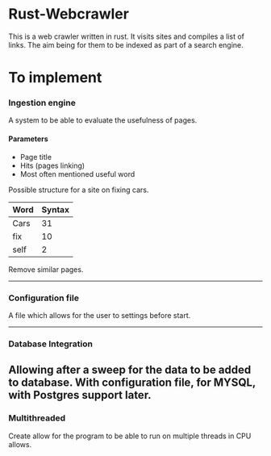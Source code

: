 # Rust-Webcrawler

This is a web crawler written in rust. 
It visits sites and compiles a list of links. The aim being for them to be indexed as part of a search engine.

# To implement


### Ingestion engine
A system to be able to evaluate the usefulness of pages.
#### Parameters
- Page title
- Hits (pages linking)
- Most often mentioned useful word

Possible structure for a site on fixing cars.

|Word|Syntax|
|----|----|
|Cars|31|
|fix|10|
|self|2|

Remove similar pages.

--- 
### Configuration file
A file which allows for the user to settings before start.

---

### Database Integration
Allowing after a sweep for the data to be added to database.
With configuration file, for MYSQL, with Postgres support later.
---
### Multithreaded
Create allow for the program to be able to run on multiple threads in CPU allows.